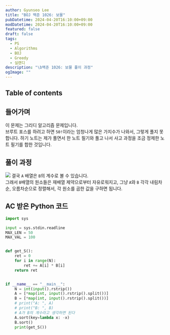 ```yaml
---
author: Gyunseo Lee
title: "BOJ 백준 1026: 보물"
pubDatetime: 2024-04-20T16:10:00+09:00
modDatetime: 2024-04-20T16:10:00+09:00
featured: false
draft: false
tags:
  - PS
  - Algorithms
  - BOJ
  - Greedy
  - 실랜디
description: "\b백준 1026: 보물 풀이 과정"
ogImage: ""
---
```


## Table of contents

## 들어가며

이 문제는 그리디 알고리즘 문제입니다.  
브루트 포스를 하려고 하면 `50!`이라는 엄청나게 많은 가지수가 나와서, 그렇게 풀지 못합니다.
하기 노트는 제가 풀면서 한 노트 필기와 풀고 나서 사고 과정을 조금 정제한 노트 필기를 합한 것입니다.

## 풀이 과정

![](https://res.cloudinary.com/gyunseo-blog/image/upload/f_auto/v1713597185/image_mrqq0q.png)
결국 `A` 배열은 `B`의 계수로 볼 수 있습니다.  
그래서 `B`배열의 원소들은 재배열 제약으로부터 자유로워지고, 그냥 `A`와 `B` 각각 내림차순, 오름차순으로 정렬해서, 각 원소를 곱한 값을 구하면 됩니다.

## AC 받은 Python 코드

```python
import sys

input = sys.stdin.readline
MAX_LEN = 50
MAX_VAL = 100


def get_S():
    ret = 0
    for i in range(N):
        ret += A[i] * B[i]
    return ret


if __name__ == "__main__":
    N = int(input().rstrip())
    A = [*map(int, input().rstrip().split())]
    B = [*map(int, input().rstrip().split())]
    # print("A: ", A)
    # print("B: ", B)
    # A가 B의 계수라고 생각하면 된다
    A.sort(key=lambda x: -x)
    B.sort()
    print(get_S())
```
